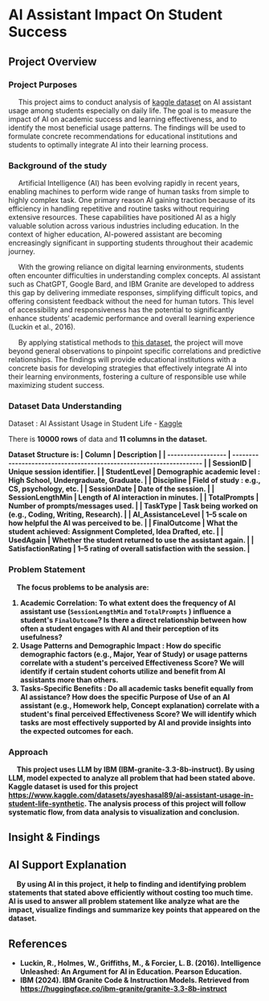 # AI Assistant Impact On Student Success
## Project Overview
### Project Purposes
&nbsp;&nbsp;&nbsp;&nbsp; This project aims to conduct analysis of [kaggle dataset](https://www.kaggle.com/datasets/ayeshasal89/ai-assistant-usage-in-student-life-synthetic) on AI assistant usage among students especially on daily life. The goal is to measure the impact of AI on academic success and learning effectiveness, and to identify the most beneficial usage patterns. The findings will be used to formulate concrete recommendations for educational institutions and students to optimally integrate AI into their learning process. 

### Background of the study
&nbsp;&nbsp;&nbsp;&nbsp; Artificial Intelligence (AI) has been evolving rapidly in recent years, enabling machines to perform wide range of human tasks from simple to highly complex task. One primary reason AI gaining traction because of its efficiency in handling repetitive and routine tasks without requiring extensive resources. These capabilities have positioned AI as a higly valuable solution across various industries including education. In the context of higher education, AI-powered assistant are becoming encreasingly significant in supporting students throughout their academic journey.

&nbsp;&nbsp;&nbsp;&nbsp; With the growing reliance on digital learning environments, students often encounter difficulties in understanding complex concepts. AI assistant such as ChatGPT, Google Bard, and IBM Granite are developed to address this gap by delivering immediate responses, simplifying difficult topics, and offering consistent feedback without the need for human tutors. This level of accessibility and responsiveness has the potential to significantly enhance students’ academic performance and overall learning experience (Luckin et al., 2016). 

&nbsp;&nbsp;&nbsp;&nbsp; By applying statistical methods to [this dataset](https://www.kaggle.com/datasets/ayeshasal89/ai-assistant-usage-in-student-life-synthetic), the project will move beyond general observations to pinpoint specific correlations and predictive relationships. The findings will provide educational institutions with a concrete basis for developing strategies that effectively integrate AI into their learning environments, fostering a culture of responsible use while maximizing student success.

### Dataset Data Understanding
Dataset : AI Assistant Usage in Student Life - [Kaggle](https://www.kaggle.com/datasets/ayeshasal89/ai-assistant-usage-in-student-life-synthetic)

There is <b>10000 rows</b> of data and <b>11 columns<b> in the dataset. 

Dataset Structure is:
|       Column       |                            Description                              |
| ------------------ | ------------------------------------------------------------------- |
|      SessionID     | Unique session identifier.                                          |
|     StudentLevel   | Demographic academic level : High School, Undergraduate, Graduate.  |
|      Discipline    | Field of study : e.g., CS, psychology, etc.                         |
|     SessionDate    | Date of the session.                                                |
|   SessionLengthMin | Length of AI interaction in minutes.                                | 
|     TotalPrompts  | Number of prompts/messages used.                                    |
|       TaskType     | Task being worked on (e.g., Coding, Writing, Research).             |
| AI_AssistanceLevel | 1–5 scale on how helpful the AI was perceived to be.                |
|     FinalOutcome   | What the student achieved: Assignment Completed, Idea Drafted, etc. |
|      UsedAgain     | Whether the student returned to use the assistant again.            |
| SatisfactionRating | 1–5 rating of overall satisfaction with the session.                |

### Problem Statement
&nbsp;&nbsp;&nbsp;&nbsp; The focus problems to be analysis are:
1. Academic Correlation: To what extent does the frequency of AI assistant use (`SessionLengthMin` and `TotalPrompts` ) influence a student's  `FinalOutcome`? Is there a direct relationship between how often a student engages with AI and their perception of its usefulness?
2. Usage Patterns  and Demographic Impact : How do specific demographic factors (e.g., Major, Year of Study) or usage patterns correlate with a student's perceived Effectiveness Score? We will identify if certain student cohorts utilize and benefit from AI assistants more than others.
3. Tasks-Specific Benefits : Do all academic tasks benefit equally from AI assistance? How does the specific Purpose of Use of an AI assistant (e.g., Homework help, Concept explanation) correlate with a student's final perceived Effectiveness Score? We will identify which tasks are most effectively supported by AI and provide insights into the expected outcomes for each. 

### Approach 
&nbsp;&nbsp;&nbsp;&nbsp; This project uses LLM by IBM (IBM-granite-3.3-8b-instruct). By using LLM, model expected to analyze all problem that had been stated above. Kaggle dataset is used for this project https://www.kaggle.com/datasets/ayeshasal89/ai-assistant-usage-in-student-life-synthetic. The analysis process of this project will follow systematic flow, from data analysis to visualization and conclusion.



## Insight & Findings

## AI Support Explanation
&nbsp;&nbsp;&nbsp;&nbsp; By using AI in this project, it help to finding and identifying problem statements that stated above efficiently without costing too much time. AI is used to answer all problem statement like analyze what are the impact, visualize findings and summarize key points that appeared on the dataset. 

## References
- Luckin, R., Holmes, W., Griffiths, M., & Forcier, L. B. (2016). Intelligence Unleashed: An Argument for AI in Education. Pearson Education.
- IBM (2024). IBM Granite Code & Instruction Models. Retrieved from https://huggingface.co/ibm-granite/granite-3.3-8b-instruct
